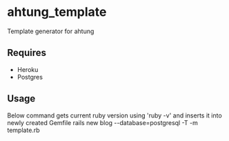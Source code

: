 # ahtung_template
Template generator for ahtung

## Requires

- Heroku
- Postgres

## Usage

Below command gets current ruby version using 'ruby -v' and inserts it into newly created Gemfile
    rails new blog --database=postgresql -T -m template.rb
